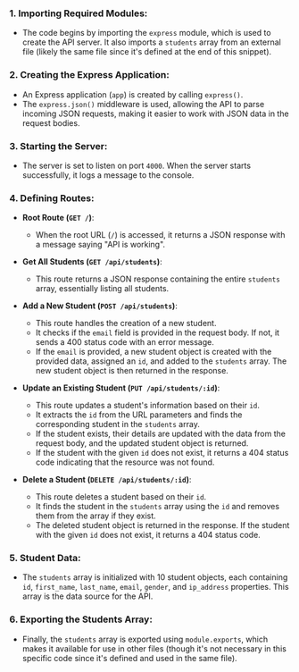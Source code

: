 
### 1. Importing Required Modules:
- The code begins by importing the `express` module, which is used to create the API server. It also imports a `students` array from an external file (likely the same file since it's defined at the end of this snippet).

### 2. Creating the Express Application:
- An Express application (`app`) is created by calling `express()`.
- The `express.json()` middleware is used, allowing the API to parse incoming JSON requests, making it easier to work with JSON data in the request bodies.

### 3. Starting the Server:
- The server is set to listen on port `4000`. When the server starts successfully, it logs a message to the console.

### 4. Defining Routes:
- **Root Route (`GET /`)**:
  - When the root URL (`/`) is accessed, it returns a JSON response with a message saying "API is working".

- **Get All Students (`GET /api/students`)**:
  - This route returns a JSON response containing the entire `students` array, essentially listing all students.

- **Add a New Student (`POST /api/students`)**:
  - This route handles the creation of a new student. 
  - It checks if the `email` field is provided in the request body. If not, it sends a 400 status code with an error message.
  - If the `email` is provided, a new student object is created with the provided data, assigned an `id`, and added to the `students` array. The new student object is then returned in the response.

- **Update an Existing Student (`PUT /api/students/:id`)**:
  - This route updates a student's information based on their `id`.
  - It extracts the `id` from the URL parameters and finds the corresponding student in the `students` array.
  - If the student exists, their details are updated with the data from the request body, and the updated student object is returned.
  - If the student with the given `id` does not exist, it returns a 404 status code indicating that the resource was not found.

- **Delete a Student (`DELETE /api/students/:id`)**:
  - This route deletes a student based on their `id`.
  - It finds the student in the `students` array using the `id` and removes them from the array if they exist.
  - The deleted student object is returned in the response. If the student with the given `id` does not exist, it returns a 404 status code.

### 5. Student Data:
- The `students` array is initialized with 10 student objects, each containing `id`, `first_name`, `last_name`, `email`, `gender`, and `ip_address` properties. This array is the data source for the API.

### 6. Exporting the Students Array:
- Finally, the `students` array is exported using `module.exports`, which makes it available for use in other files (though it's not necessary in this specific code since it's defined and used in the same file).
